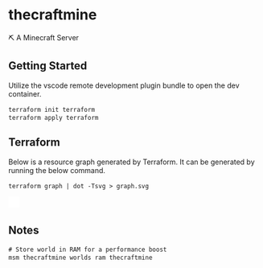 # thecraftmine
⛏️ A Minecraft Server

## Getting Started
Utilize the vscode remote development plugin bundle to open the dev container.
```
terraform init terraform
terraform apply terraform
```

## Terraform
Below is a resource graph generated by Terraform. It can be generated by running the below command.
```
terraform graph | dot -Tsvg > graph.svg
```
![terraform resource graph](./terraform/graph.svg)

## Notes
```
# Store world in RAM for a performance boost
msm thecraftmine worlds ram thecraftmine
```
